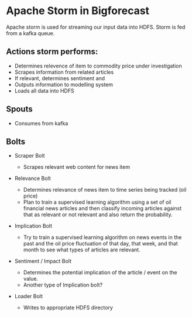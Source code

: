 # Apache Storm in Bigforecast

Apache storm is used for streaming our input data into HDFS.  Storm is fed
from a kafka queue.


## Actions storm performs:

 * Determines relevence of item to commodity price under investigation
 * Scrapes information from related articles
 * If relevant, determines sentiment and 
 * Outputs information to modelling system
 * Loads all data into HDFS
 
## Spouts

*  Consumes from kafka


## Bolts

* Scraper Bolt
     * Scrapes relevant web content for news item

* Relevance Bolt
    * Determines relevance of news item to time series being tracked (oil price)
    * Plan to train a supervised learning algorithm using a set of oil financial
    news articles and then classify incoming articles against that as relevant
    or not relevant and also return the probability.
    
* Implication Bolt
    * Try to train a supervised learning algorithm on news events in the past and
    the oil price fluctuation of that day, that week, and that month to see what
    types of articles are relevant.
    
* Sentiment / Impact Bolt
    * Determines the potential implication of the article / event on the value.
    * Another type of Implication bolt?
    
* Loader Bolt
    * Writes to appropriate HDFS directory
    
